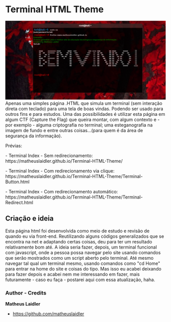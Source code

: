 # Terminal HTML Theme

![preview](screenshot.png)
 Apenas uma simples página .HTML que simula um terminal (sem interação direta com teclado) para uma tela de boas vindas. Podendo ser usado para outros fins e para estudos. 
Uma das possibilidades é utilizar esta página em algum CTF (Capture the Flag) que queira montar, com algum contexto e - por exemplo - alguma criptografia no terminal; uma esteganografia na imagem de fundo e entre outras coisas...(para quem é da área de segurança da informação).

Prévias:
<p> - Terminal Index - Sem redirecionamento: https://matheuslaidler.github.io/Terminal-HTML-Theme/</p> 
<p> - Terminal Index - Com redirecionamento via clique: https://matheuslaidler.github.io/Terminal-HTML-Theme/Terminal-Button.html  </p>
<p> - Terminal Index - Com redirecionamento automático: https://matheuslaidler.github.io/Terminal-HTML-Theme/Terminal-Redirect.html  </p>

## Criação e ideia
 
 Esta página html foi desenvolvida como meio de estudo e revisão de quando eu via front-end. Reutilizando alguns códigos generalizados que se encontra na net e adaptando certas coisas, deu para ter um resultado relativamente bom até.
 A ideia seria fazer, depois, um terminal funcional com javascript, onde a pessoa possa navegar pelo site usando comandos que serão mostrados como um script aberto pelo terminal. Até mesmo navegar tal qual um terminal mesmo, usando comandos como "cd Home" para entrar na home do site e coisas do tipo. Mas isso eu acabei deixando para fazer depois e acabei nem me interessando em fazer, mais futuramente - caso eu faça - postarei aqui com essa atualização, haha.


### Author - Credits

**Matheus Laidler**
- <https://github.com/matheuslaidler>

